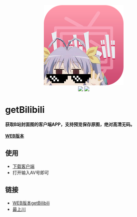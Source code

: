 <div align=center><img src="https://github.com/Jon-Millent/getBilibili.Net/blob/master/logo.png?raw=true" ></div>

<div align=center>
  <img src="https://img.shields.io/badge/license-MIT-green.svg">
  <a href="https://thisummer.000webhostapp.com/Apps/getBiliBili.zip"><img src="https://img.shields.io/badge/download-733KB-brightgreen.svg" ></a>
</div>

# getBilibili
**获取B站封面图的客户端APP，支持预览保存原图，绝对高清无码。**
<br/>
<br/>
**<a href="https://github.com/Jon-Millent/getBilibil">WEB版本</a>**
## 使用
* <a href="https://thisummer.000webhostapp.com/Apps/getBiliBili.zip">下载客户端</a>
* 打开输入AV号即可
## 链接
* <a href="https://github.com/Jon-Millent/getBilibil">WEB版本getBilibili</a>
* <a href="thisummer.top">最上川</a>

